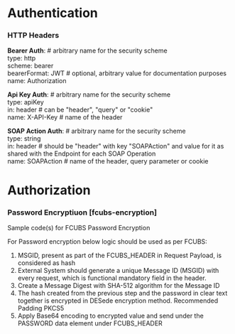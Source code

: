 # Authentication

### HTTP Headers

 **Bearer Auth**:             # arbitrary name for the security scheme  
   type: http  
   scheme: bearer  
   bearerFormat: JWT          # optional, arbitrary value for documentation purposes  
   name: Authorization  
    
 **Api Key Auth**:              # arbitrary name for the security scheme  
   type: apiKey  
   in: header                 # can be "header", "query" or "cookie"  
   name: X-API-Key            # name of the header  
  
 **SOAP Action Auth**:          # arbitrary name for the security scheme  
   type: string  
   in: header                 # should be "header" with key "SOAPAction" and value for it as shared with the Endpoint for each SOAP Operation  
   name: SOAPAction           # name of the header, query parameter or cookie    
       

   

# Authorization

### Password Encryptiuon [fcubs-encryption]
Sample code(s) for FCUBS Password Encryption


For Password encryption below logic should be used as per FCUBS:


1. MSGID, present as part of the FCUBS_HEADER in Request Payload, is considered as hash
2. External System should generate a unique Message ID (MSGID) with every request, which is functional mandatory field in the header.
3. Create a Message Digest with SHA-512 algorithm for the Message ID
4. The hash created from the previous step and the password in clear text together is encrypted in DESede encryption method. Recommended Padding PKCS5
5. Apply Base64 encoding to encrypted value and send under the PASSWORD data element under FCUBS_HEADER
